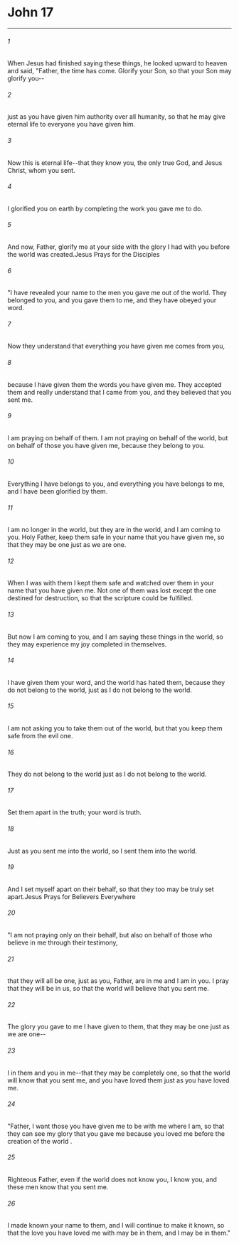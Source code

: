# John 17
***



###### 1 
When Jesus had finished saying these things, he looked upward to heaven and said, "Father, the time has come. Glorify your Son, so that your Son may glorify you-- 

###### 2 
just as you have given him authority over all humanity, so that he may give eternal life to everyone you have given him. 

###### 3 
Now this is eternal life--that they know you, the only true God, and Jesus Christ, whom you sent. 

###### 4 
I glorified you on earth by completing the work you gave me to do. 

###### 5 
And now, Father, glorify me at your side with the glory I had with you before the world was created.Jesus Prays for the Disciples 

###### 6 
"I have revealed your name to the men you gave me out of the world. They belonged to you, and you gave them to me, and they have obeyed your word. 

###### 7 
Now they understand that everything you have given me comes from you, 

###### 8 
because I have given them the words you have given me. They accepted them and really understand that I came from you, and they believed that you sent me. 

###### 9 
I am praying on behalf of them. I am not praying on behalf of the world, but on behalf of those you have given me, because they belong to you. 

###### 10 
Everything I have belongs to you, and everything you have belongs to me, and I have been glorified by them. 

###### 11 
I am no longer in the world, but they are in the world, and I am coming to you. Holy Father, keep them safe in your name that you have given me, so that they may be one just as we are one. 

###### 12 
When I was with them I kept them safe and watched over them in your name that you have given me. Not one of them was lost except the one destined for destruction, so that the scripture could be fulfilled. 

###### 13 
But now I am coming to you, and I am saying these things in the world, so they may experience my joy completed in themselves. 

###### 14 
I have given them your word, and the world has hated them, because they do not belong to the world, just as I do not belong to the world. 

###### 15 
I am not asking you to take them out of the world, but that you keep them safe from the evil one. 

###### 16 
They do not belong to the world just as I do not belong to the world. 

###### 17 
Set them apart in the truth; your word is truth. 

###### 18 
Just as you sent me into the world, so I sent them into the world. 

###### 19 
And I set myself apart on their behalf, so that they too may be truly set apart.Jesus Prays for Believers Everywhere 

###### 20 
"I am not praying only on their behalf, but also on behalf of those who believe in me through their testimony, 

###### 21 
that they will all be one, just as you, Father, are in me and I am in you. I pray that they will be in us, so that the world will believe that you sent me. 

###### 22 
The glory you gave to me I have given to them, that they may be one just as we are one-- 

###### 23 
I in them and you in me--that they may be completely one, so that the world will know that you sent me, and you have loved them just as you have loved me. 

###### 24 
"Father, I want those you have given me to be with me where I am, so that they can see my glory that you gave me because you loved me before the creation of the world . 

###### 25 
Righteous Father, even if the world does not know you, I know you, and these men know that you sent me. 

###### 26 
I made known your name to them, and I will continue to make it known, so that the love you have loved me with may be in them, and I may be in them."
